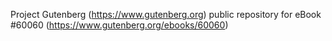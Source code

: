 Project Gutenberg (https://www.gutenberg.org) public repository for
eBook #60060 (https://www.gutenberg.org/ebooks/60060)
